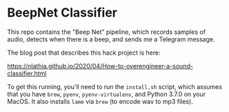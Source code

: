 # BeepNet Classifier

This repo contains the "Beep Net" pipeline, which records samples of audio, detects when there is a beep, and sends me a Telegram message.

The blog post that describes this hack project is here:

https://nlathia.github.io/2020/04/How-to-overengineer-a-sound-classifier.html

To get this running, you'll need to run the `install.sh` script, which assumes that you have `brew`, `pyenv`, `pyenv-virtualenv`, and Python 3.7.0 on your MacOS. It also installs `lame` via `brew` (to encode wav to mp3 files).

